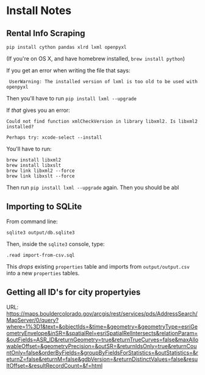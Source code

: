 # Install Notes

## Rental Info Scraping
```
pip install cython pandas xlrd lxml openpyxl
```

(If you're on OS X, and have homebrew installed, `brew install python`)

If you get an error when writing the file that says:
```
 UserWarning: The installed version of lxml is too old to be used with openpyxl
```

Then you'll have to run `pip install lxml --upgrade`

If *that* gives you an error:
```
Could not find function xmlCheckVersion in library libxml2. Is libxml2
installed?

Perhaps try: xcode-select --install
```

You'll have to run:
```
brew install libxml2
brew install libxslt
brew link libxml2 --force
brew link libxslt --force
```

Then run `pip install lxml --upgrade` again. Then you should be abl


## Importing to SQLite

From command line:
```
sqlite3 output/db.sqlite3
```


Then, inside the `sqlite3` console, type:
```
.read import-from-csv.sql
```

This *drops* existing `properties` table and imports from `output/output.csv` into
a new `properties` tables.


## Getting all ID's for city propertyies
URL:
https://maps.bouldercolorado.gov/arcgis/rest/services/pds/AddressSearch/MapServer/0/query?where=1%3D1&text=&objectIds=&time=&geometry=&geometryType=esriGeometryEnvelope&inSR=&spatialRel=esriSpatialRelIntersects&relationParam=&outFields=ASR_ID&returnGeometry=true&returnTrueCurves=false&maxAllowableOffset=&geometryPrecision=&outSR=&returnIdsOnly=true&returnCountOnly=false&orderByFields=&groupByFieldsForStatistics=&outStatistics=&returnZ=false&returnM=false&gdbVersion=&returnDistinctValues=false&resultOffset=&resultRecordCount=&f=html
